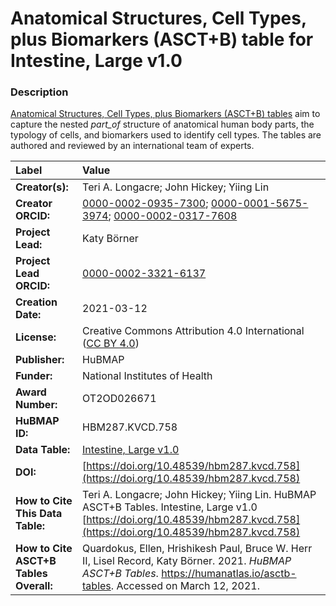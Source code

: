# Anatomical Structures, Cell Types, plus Biomarkers (ASCT+B) table for Intestine, Large v1.0

### Description
[Anatomical Structures, Cell Types, plus Biomarkers (ASCT+B) tables](https://humanatlas.io/asctb-tables) aim to capture the nested *part_of* structure of anatomical human body parts, the typology of cells, and biomarkers used to identify cell types. The tables are authored and reviewed by an international team of experts.

| Label | Value |
| :------------- |:-------------|
| **Creator(s):** | Teri A. Longacre; John Hickey; Yiing Lin |
| **Creator ORCID:** | [0000-0002-0935-7300](https://orcid.org/0000-0002-0935-7300); [0000-0001-5675-3974](https://orcid.org/0000-0001-5675-3974); [0000-0002-0317-7608](https://orcid.org/0000-0002-0317-7608) |
| **Project Lead:** | Katy B&ouml;rner |
| **Project Lead ORCID:** | [0000-0002-3321-6137](https://orcid.org/0000-0002-3321-6137) |
| **Creation Date:** | 2021-03-12 |
| **License:** | Creative Commons Attribution 4.0 International ([CC BY 4.0](https://creativecommons.org/licenses/by/4.0/)) |
| **Publisher:** | HuBMAP |
| **Funder:** | National Institutes of Health |
| **Award Number:** | OT2OD026671 |
| **HuBMAP ID:** | HBM287.KVCD.758 |
| **Data Table:** | [Intestine, Large v1.0](https://hubmapconsortium.github.io/ccf-releases/v1.0/asct-b/ASCT-B_VH_Intestine_Large.csv) |
| **DOI:** | [https://doi.org/10.48539/hbm287.kvcd.758](https://doi.org/10.48539/hbm287.kvcd.758) |
| **How to Cite This Data Table:** | Teri A. Longacre; John Hickey; Yiing Lin. HuBMAP ASCT+B Tables. Intestine, Large v1.0 [https://doi.org/10.48539/hbm287.kvcd.758](https://doi.org/10.48539/hbm287.kvcd.758) |
| **How to Cite ASCT+B Tables Overall:** | Quardokus, Ellen, Hrishikesh Paul, Bruce W. Herr II, Lisel Record, Katy B&ouml;rner. 2021. *HuBMAP ASCT+B Tables*. https://humanatlas.io/asctb-tables. Accessed on March 12, 2021. |